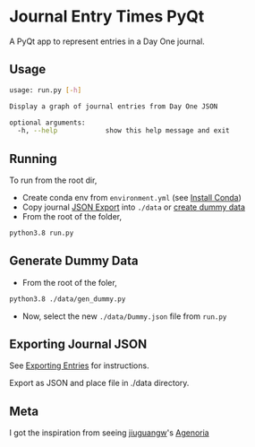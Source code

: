# Journal Entry Times PyQt

A PyQt app to represent entries in a Day One journal.

## Usage

```bash
usage: run.py [-h]

Display a graph of journal entries from Day One JSON

optional arguments:
  -h, --help            show this help message and exit
```

## Running

To run from the root dir,

-   Create conda env from `environment.yml` (see [Install Conda](https://conda.io/projects/conda/en/latest/user-guide/install/index.html))
-   Copy journal [JSON Export](#exporting-journal-json) into `./data` or [create dummy data](#generate-dummy-data)
-   From the root of the folder,

```bash
python3.8 run.py
```

## Generate Dummy Data

-   From the root of the foler,

```bash
python3.8 ./data/gen_dummy.py
```

-   Now, select the new `./data/Dummy.json` file from `run.py`

## Exporting Journal JSON

See [Exporting Entries](https://help.dayoneapp.com/en/articles/440668-exporting-entries) for instructions.

Export as JSON and place file in ./data directory.

## Meta

I got the inspiration from seeing [jiuguangw](https://github.com/jiuguangw/)'s [Agenoria](https://github.com/jiuguangw/Agenoria)

